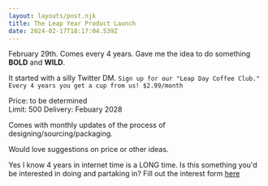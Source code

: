 ```yaml
---
layout: layouts/post.njk
title: The Leap Year Product Launch
date: 2024-02-17T18:17:04.539Z
---
```

February 29th.  Comes every 4 years. Gave me the idea to do something **BOLD** and **WILD**. 

It started with a silly Twitter DM. 
`Sign up for our "Leap Day Coffee Club." Every 4 years you get a cup from us! $2.99/month` 

Price: to be determined  
Limit: 500
Delivery: Febuary 2028

Comes with monthly updates of the process of designing/sourcing/packaging. 

Would love suggestions on price or other ideas. 

Yes I know 4 years in internet time is a LONG time.
Is this something you'd be interested in doing and partaking in? 
Fill out the interest form [here](/leap-year-form)

